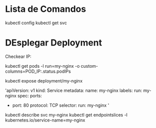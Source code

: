 # Lista de Comandos
kubectl config 
kubectl get svc

# DEsplegar Deployment 
Checkear IP:

kubectl get pods -l run=my-nginx -o custom-columns=POD_IP:.status.podIPs

kubectl expose deployment/my-nginx

'apiVersion: v1
kind: Service
metadata:
  name: my-nginx
  labels:
    run: my-nginx
spec:
  ports:
  - port: 80
    protocol: TCP
  selector:
    run: my-nginx
'

kubectl describe svc my-nginx
kubectl get endpointslices -l kubernetes.io/service-name=my-nginx



